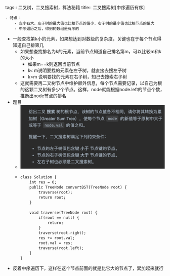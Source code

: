 tags:: 二叉树，二叉搜索树，算法秘籍
title:: 二叉搜索树[中序遍历有序]

	- 特点：
		- 左小右大，左子树的最大值也比根节点的值小，右子树的最小值也比根节点的值大
		- 中序遍历之后，得到的数组是有序的
- 一般查找第k小的元素，如果想达到对数级的复杂度，关键也在于每个节点得知道自己排第几
	- 如果想查找排名为k的元素，当前节点知道自己排名第m，可以比较m和k的大小
		- 如果m==k则返回当前节点
		- k< m说明要找的元素在左子树，就直接去搜左子树
		- k>m 说明要找的元素在右子树，知己去搜索右子树
	- 这就需要再二叉树节点中维护额外信息，每个节点需要记录，以自己为根的这颗二叉树有多少个节点。这样，node就能根据node.left的节点个数，推断出node节点的排名
- 题目
	- ![image.png](../assets/image_1669464164907_0.png)
	- ```
	  class Solution {
	      int res = 0;
	      public TreeNode convertBST(TreeNode root) {
	          traverse(root);
	          return root;
	      }
	  
	      void traverse(TreeNode root) {
	          if(root == null) {
	              return;
	          }
	          traverse(root.right);
	          res += root.val;
	          root.val = res;
	          traverse(root.left);
	      }
	  }
	  ```
- 反着中序遍历下，这样在这个节点前面的就是比它大的节点了，累加起来就行